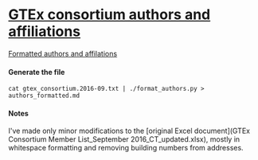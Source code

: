 # [GTEx consortium authors and affiliations](authors_formatted.md)

[Formatted authors and affilations](authors_formatted.md)

#### Generate the file
```
cat gtex_consortium.2016-09.txt | ./format_authors.py > authors_formatted.md
```
#### Notes
I've made only minor modifications to the [original Excel document](GTEx Consortium Member List_September 2016_CT_updated.xlsx), mostly in whitespace formatting and removing building numbers from addresses. 

